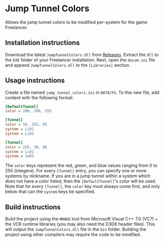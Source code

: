# Jump Tunnel Colors
Allows the jump tunnel colors to be modified per-system for the game Freelancer.

## Installation instructions
Download the latest `JumpTunnelColors.dll` from [Releases](https://github.com/FLHDE/jump-tunnel-colors/releases). Extract the `dll` to the `EXE` folder of your Freelancer installation. Next, open the `dacom.ini` file and append `JumpTunnelColors.dll` to the `[Libraries]` section.

## Usage instructions
Create a file named `jump_tunnel_colors.ini` in `DATA/FX`. To this new file, add content with the following format:
```ini
[DefaultTunnel]
color = 100, 200, 255

[Tunnel]
color = 50, 255, 95
system = Li01
system = Li03

[Tunnel]
color = 255, 30, 80
system = Li02
system = Iw03
```

The `color` keys represent the red, green, and blue values ranging from 0 to 255 (integers). For every `[Tunnel]` entry, you can specify one or more systems by nickname. If you are in a jump tunnel within a system which does not have a color listed, then the `[DefaultTunnel]`'s color will be used. Note that for every `[Tunnel]`, the `color` key must always come first, and only below that can the `system` keys be specified.

## Build instructions
Build the project using the `NMAKE` tool from Microsoft Visual C++ 7.0 (VC7) + the VC6 runtime libraries (you may also need the D3D8 header files).
This will output the `JumpTunnelColors.dll` file in the `bin` folder.
Building the project using other compilers may require the code to be modified.
